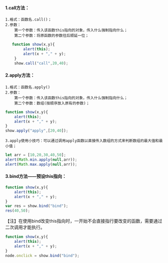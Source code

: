 #### 1.call方法：
	1.格式：函数名.call()；
	2.参数：
		第一个参数：传入该函数this指向的对象，传入什么强制指向什么；
		第二个参数：将原函数的参数往后顺延一位；
```javascript
   function show(x,y){
	    alert(this);
	    alert(x + "," + y);
	}
	show.call("call",20,40);
```
#### 2.apply方法：
	1.格式：函数名.apply()
	2.参数：
		第一个参数：传入该函数this指向的对象，传入什么强制指向什么；
		第二个参数：数组(按顺序放入原有的参数)；
```javascript
function show(x,y){
	alert(this);
	alert(x + "," + y);
}
show.apply("apply",[20,40]);
```
	3.apply使用小技巧：可以通过调用apply函数以直接传入数组的方式来判断数组的最大值和最小值；
```javascript
let arr = [10,20,30,40,50];
alert(Math.min.apply(null,arr));
alert(Math.max.apply(null,arr));
```
#### 3.bind方法——预设this指向：
```javascript
function show(x,y){
	alert(this);
	alert(x + "," + y);
}
var res = show.bind("bind");
res(40,50);
```
【注】在使用bind改变this指向时，一开始不会直接指行要改变的函数，需要通过二次调用才能执行。
```javascript
function show(x,y){
	alert(this);
	alert(x + "," + y);
}
node.onclick = show.bind("bind");
```

